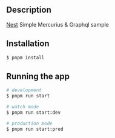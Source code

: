 
## Description

[Nest](https://github.com/nestjs/nest) Simple Mercurius & Graphql sample

## Installation

```bash
$ pnpm install
```

## Running the app

```bash
# development
$ pnpm run start

# watch mode
$ pnpm run start:dev

# production mode
$ pnpm run start:prod
```
